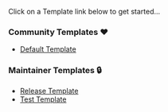 <!-- -------^^^^^---------- -->

<!-- IMPORTANT: Click on the "Preview" tab above... -->

<!-- Do NOT edit this template! Select one from the "Preview" tab. -->

<!-- From the "Preview" tab you can select a template below. -->

Click on a Template link below to get started...

### Community Templates ❤️

<!-- Use Preview Tab -->

- [Default Template](?expand=1&template=default.md)

### Maintainer Templates 🔒

<!-- Use Preview Tab -->

- [Release Template](?expand=1&template=release.md)
- [Test Template](?expand=1&template=test.md)
